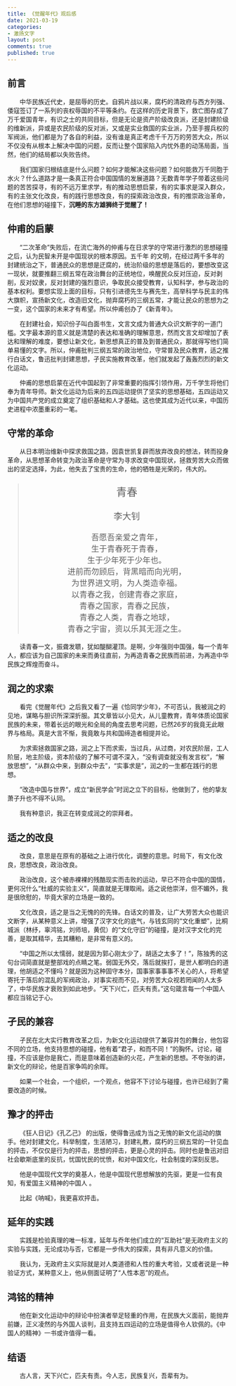 ```yaml
---
title: 《觉醒年代》观后感
date: 2021-03-19
categories: 
- 激扬文字
layout: post
comments: true
published: true
---
```


## 前言

&emsp;&emsp;中华民族近代史，是屈辱的历史。自鸦片战以来，腐朽的清政府与西方列强、倭寇签订了一系列的丧权辱国的不平等条约。在这样的历史背景下，救亡图存成了万千爱国青年，有识之士的共同目标，但是无论是资产阶级改良派，还是封建阶级的维新派，异或是农民阶级的反对派，又或是实业救国的实业派，乃至手握兵权的军阀派，他们都是为了各自的利益，没有谁是真正考虑千千万万的劳苦大众，所以不仅没有从根本上解决中国的问题，反而让整个国家陷入内忧外患的动荡局面，当然，他们的结局都以失败告终。

&emsp;&emsp;我们国家归根结底是什么问题？如何才能解决这些问题？如何能救万千同胞于水火？什么道路才是一条真正符合中国国情的发展道路？无数青年学子带着这些问题的苦苦探寻，有的不远万里求学，有的推动思想启蒙，有的实事求是深入群众，有的主张文化改良，有的践行思想改良，有的探索政治改良，有的推崇政治革命，在他们思想的碰撞下，**沉睡的东方雄狮终于觉醒了！**

<!-- more -->

## 仲甫的启蒙

&emsp;&emsp;“二次革命”失败后，在流亡海外的仲甫与在日求学的守常进行激烈的思想碰撞之后，认为民智未开是中国现状的根本原因。五千年 的文明，在经过两千多年的封建统治之下，普通民众的思想是迂腐的，统治阶级的思想是落后的，要想改变这一现状，就要推翻三纲五常在政治舞台的正统地位，唤醒民众反对压迫，反对剥削，反对奴隶，反对封建的强烈意识，争取民众接受教育，认知科学，参与政治的基本权利。要想实现上面的目标，只有引进德先生与赛先生，高举科学与民主的伟大旗帜，宣扬新文化，改造旧文化，抛弃腐朽的三纲五常，才能让民众的思想为之一变，这个国家的未来才有希望。所以仲甫创办了《新青年》。

&emsp;&emsp;在封建社会，知识份子叫白面书生，文言文成为普通大众识文断字的一道门槛。文字最本源的意义就是清楚的表达和准确的理解意思，然而文言文却增加了表达和理解的难度，要想让新文化，新思想真正的普及到普通民众，那就得写他们简单易懂的文字。所以，仲甫批判三纲五常的政治地位，守常普及民众教育，适之推行白话文，鲁迅批判封建思想，孑民实施教育改革，他们就发起了轰轰烈烈的新文化运动。

&emsp;&emsp;仲甫的思想启蒙在近代中国起到了非常重要的指挥引领作用，万千学生将他们奉为青年导师。新文化运动为后来的五四运动提供了坚实的思想基础，五四运动又为中国共产党的成立奠定了组织基础和人才基础。这也使其成为近代以来，中国历史进程中浓墨重彩的一笔。

## 守常的革命

&emsp;&emsp;从日本明治维新中探求救国之路，因袁世凯复辟而放弃改良的想法，转而投身革命，从思想革命转变为政治革命是守常为寻求改变中国现状，拯救劳苦大众而做出的坚定选择，为此，他失去了宝贵的生命，他的牺牲是光荣的，伟大的。

<blockquote class="blockquote-center">
<p style="font-size: 24px;text-align: center;">青春</p>
<p style="font-size: 20px;text-align: center;">李大钊</p>
<p style="font-size: 18px;text-align: center;">
吾愿吾亲爱之青年，<br>
生于青春死于青春，<br>
生于少年死于少年也。<br>
进前而勿顾后，背黑暗而向光明，<br>
为世界进文明，为人类造幸福。<br>
以青春之我，创建青春之家庭，<br>
青春之国家，青春之民族，<br>
青春之人类，青春之地球，<br>
青春之宇宙，资以乐其无涯之生。</p>
</blockquote>

&emsp;&emsp;读青春一文，振聋发聩，犹如醍醐灌顶。是啊，少年强则中国强，每一个青年人，都应该为自己国家的未来而勇往直前，为再造青春之民族而前进，为再造中华民族之辉煌而奋斗。

## 润之的求索

&emsp;&emsp;看完《觉醒年代》之后我又看了一遍《恰同学少年》，不可否认，我被润之的见地，谋略与胆识所深深折服。其文章皆以小见大，从儿童教育，青年体质论国家民族的未来，带着长远的眼光和全局的角度去思考问题，已然26岁的我竟无此眼界与格局。真是大言不惭，我竟敢与共和国缔造者相提并论。

&emsp;&emsp;为求索拯救国家之路，润之上下而求索，当过兵，从过商，对农民阶层，工人阶层，地主阶级，资本阶级的了解不可谓不深入，“没有调查就没有发言权”，“解放思想”，“从群众中来，到群众中去”，“实事求是”，润之的一生都在践行的思想。

&emsp;&emsp;”改造中国与世界“，成立“新民学会”时润之立下的目标，他做到了，他的挚友萧子升也不得不认同。

&emsp;&emsp;我有种意识，我正在转变成润之的崇拜者。

## 适之的改良

&emsp;&emsp;改良，意思是在原有的基础之上进行优化，调整的意思。时局下，有文化改良，思想改良，政治改良。

&emsp;&emsp;政治改良，这个被赤裸裸的残酷现实而击败的运动，早已不符合中国的国情，更何况什么“杜威的实验主义”，简直就是无理取闹。适之说他崇洋，但不媚外，我是很欣慰的，毕竟大家的立场是一致的。

&emsp;&emsp;文化改良，适之是当之无愧的的先锋。白话文的普及，让广大劳苦大众也能识文断字，从某种意义上讲，增强了汉字文化的底气，与钱玄同的“文化重塑”，比桐城派（林纾，辜鸿铭，刘师培，黄侃）的“文化守旧”的碰撞，是对汉字文化的完善，是取其精华，去其糟粕，是非常有意义的。

&emsp;&emsp;“中国之所以太懦弱，就是因为郭心刚太少了，胡适之太多了！”，陈独秀的这句台词简直就是整部戏的点睛之笔。弱国无外交，落后就挨打，是世人都明白的道理，他胡适之不懂吗？就是因为这种固守本分，国事家事事事不关心的人，将希望寄托于落后的混乱的军阀政治，对事实视而不见，对劳苦大众视若罔闻的人太多了，中华民族才衰败到如此地步。“天下兴亡，匹夫有责。”这句箴言每一个中国人都应当铭记于心。

## 孑民的兼容

&emsp;&emsp;孑民在北大实行教育改革之后，为新文化运动提供了兼容并包的舞台，他包容不同的立场，他支持思想的碰撞，他有着“君子，和而不同！”的胸怀。讨论，碰撞，不应该是你是我亡，而是意味着创造新的火花，产生新的思想。不夸张的讲，新文化的辩论，他是百家争鸣的余晖。

&emsp;&emsp;如果一个社会，一个组织，一个观点，他容不下讨论与碰撞，也许已经到了需要改造的时候。

## 豫才的抨击

&emsp;&emsp;《狂人日记》《孔乙己》 的出版，使得鲁迅成为当之无愧的新文化运动的旗手。他对封建文化，科举制度，生活陋习，封建礼教，腐朽的三纲五常的一针见血的抨击，不仅仅是行为的抨击，思想的抨击，更是心灵的抨击。同时也是鲁迅对旧社会歇斯底里的反抗，忧国忧民的忧愤，和对中国文化，社会制度的深刻反思。

&emsp;&emsp;他是中国现代文学的奠基人，他是中国现代思想解放的先驱，更是一位有良知，有爱国主义精神的中国人 。

&emsp;&emsp;比起《呐喊》，我更喜欢抨击。

## 延年的实践

&emsp;&emsp;实践是检验真理的唯一标准，延年与乔年他们成立的“互助社”是无政府主义的实验与实践，无论成功与否，它都是一步伟大的探索，具有非凡意义的价值。

&emsp;&emsp;我认为，无政府主义实际就是对人类道德和人性的重大考验，又或者说是一种验证方式，某种意义上，他从侧面证明了“人性本恶”的观点。

## 鸿铭的精神

&emsp;&emsp;他在新文化运动中的辩论中扮演者举足轻重的作用，在民族大义面前，能抛弃前嫌，正义凌然的与外国人谈判，且支持五四运动的立场是值得令人钦佩的。《中国人的精神》一书或许值得一看。


## 结语

&emsp;&emsp;古人言，天下兴亡，匹夫有责。今人志，民族复兴，吾辈有为。

